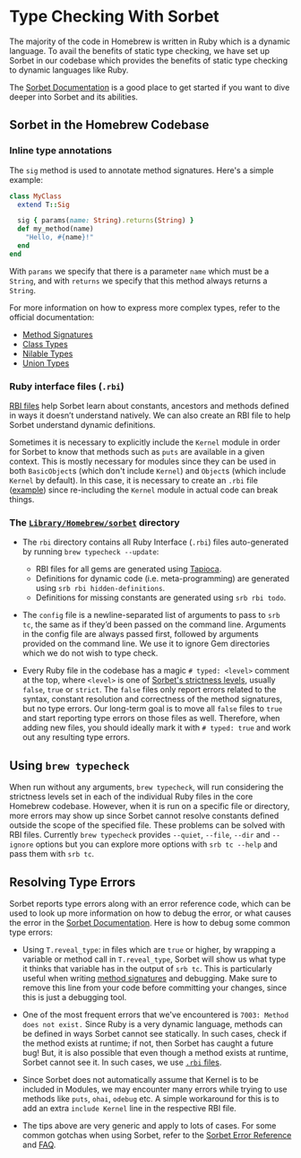 # Type Checking With Sorbet

The majority of the code in Homebrew is written in Ruby which is a dynamic language. To avail the benefits of static type checking, we have set up Sorbet in our codebase which provides the benefits of static type checking to dynamic languages like Ruby.

The [Sorbet Documentation] is a good place to get started if you want to dive deeper into Sorbet and its abilities.

## Sorbet in the Homebrew Codebase

### Inline type annotations

The `sig` method is used to annotate method signatures. Here's a simple example:

```ruby
class MyClass
  extend T::Sig

  sig { params(name: String).returns(String) }
  def my_method(name)
    "Hello, #{name}!"
  end
end
```

With `params` we specify that there is a parameter `name` which must be a `String`, and with `returns` we specify that this method always returns a `String`.

For more information on how to express more complex types, refer to the official documentation:

- [Method Signatures](https://sorbet.org/docs/sigs)
- [Class Types](https://sorbet.org/docs/class-types)
- [Nilable Types](https://sorbet.org/docs/nilable-types)
- [Union Types](https://sorbet.org/docs/union-types)

### Ruby interface files (`.rbi`)

[RBI files](https://sorbet.org/docs/rbi) help Sorbet learn about constants, ancestors and methods defined in ways it doesn’t understand natively. We can also create an RBI file to help Sorbet understand dynamic definitions.

Sometimes it is necessary to explicitly include the `Kernel` module in order for Sorbet to know that methods such as `puts` are available in a given context. This is mostly necessary for modules since they can be used in both `BasicObject`s (which don't include `Kernel`) and `Object`s (which include `Kernel` by default). In this case, it is necessary to create an `.rbi` file ([example]) since re-including the `Kernel` module in actual code can break things.

[example]: https://github.com/Homebrew/brew/blob/61b79318ed089b5010501e2cbf163fd8e48e2dfc/Library/Homebrew/global.rbi

### The [`Library/Homebrew/sorbet`] directory

[`Library/Homebrew/sorbet`]: https://github.com/Homebrew/brew/tree/master/Library/Homebrew/sorbet

- The `rbi` directory contains all Ruby Interface (`.rbi`) files auto-generated by running `brew typecheck --update`:

  - RBI files for all gems are generated using [Tapioca](https://github.com/Shopify/tapioca#tapioca).
  - Definitions for dynamic code (i.e. meta-programming) are generated using `srb rbi hidden-definitions`.
  - Definitions for missing constants are generated using `srb rbi todo`.

- The `config` file is a newline-separated list of arguments to pass to `srb tc`, the same as if they’d been passed on the command line. Arguments in the config file are always passed first, followed by arguments provided on the command line. We use it to ignore Gem directories which we do not wish to type check.

- Every Ruby file in the codebase has a magic `# typed: <level>` comment at the top, where `<level>` is one of [Sorbet's strictness levels], usually `false`, `true` or `strict`. The `false` files only report errors related to the syntax, constant resolution and correctness of the method signatures, but no type errors. Our long-term goal is to move all `false` files to `true` and start reporting type errors on those files as well. Therefore, when adding new files, you should ideally mark it with `# typed: true` and work out any resulting type errors.

[Sorbet's strictness levels]: https://sorbet.org/docs/static#file-level-granularity-strictness-levels

## Using `brew typecheck`

When run without any arguments, `brew typecheck`, will run considering the strictness levels set in each of the individual Ruby files in the core Homebrew codebase. However, when it is run on a specific file or directory, more errors may show up since Sorbet cannot resolve constants defined outside the scope of the specified file. These problems can be solved with RBI files. Currently `brew typecheck` provides `--quiet`, `--file`, `--dir` and `--ignore` options but you can explore more options with `srb tc --help` and pass them with `srb tc`.

## Resolving Type Errors

Sorbet reports type errors along with an error reference code, which can be used to look up more information on how to debug the error, or what causes the error in the [Sorbet Documentation]. Here is how to debug some common type errors:

- Using `T.reveal_type`: in files which are `true` or higher, by wrapping a variable or method call in `T.reveal_type`, Sorbet will show us what type it thinks that variable has in the output of `srb tc`. This is particularly useful when writing [method signatures](https://sorbet.org/docs/sigs) and debugging. Make sure to remove this line from your code before committing your changes, since this is just a debugging tool.

- One of the most frequent errors that we've encountered is `7003: Method does not exist.` Since Ruby is a very dynamic language, methods can be defined in ways Sorbet cannot see statically. In such cases, check if the method exists at runtime; if not, then Sorbet has caught a future bug! But, it is also possible that even though a method exists at runtime, Sorbet cannot see it. In such cases, we use [`.rbi` files](#ruby-interface-files-rbi).

- Since Sorbet does not automatically assume that Kernel is to be included in Modules, we may encounter many errors while trying to use methods like `puts`, `ohai`, `odebug` etc. A simple workaround for this is to add an extra `include Kernel` line in the respective RBI file.

- The tips above are very generic and apply to lots of cases. For some common gotchas when using Sorbet, refer to the [Sorbet Error Reference](https://sorbet.org/docs/error-reference) and [FAQ](https://sorbet.org/docs/faq).

[Sorbet Documentation]: https://sorbet.org/docs/overview
